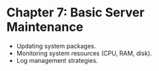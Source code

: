 # Chapter 7: Basic Server Maintenance

*   Updating system packages.
*   Monitoring system resources (CPU, RAM, disk).
*   Log management strategies.

